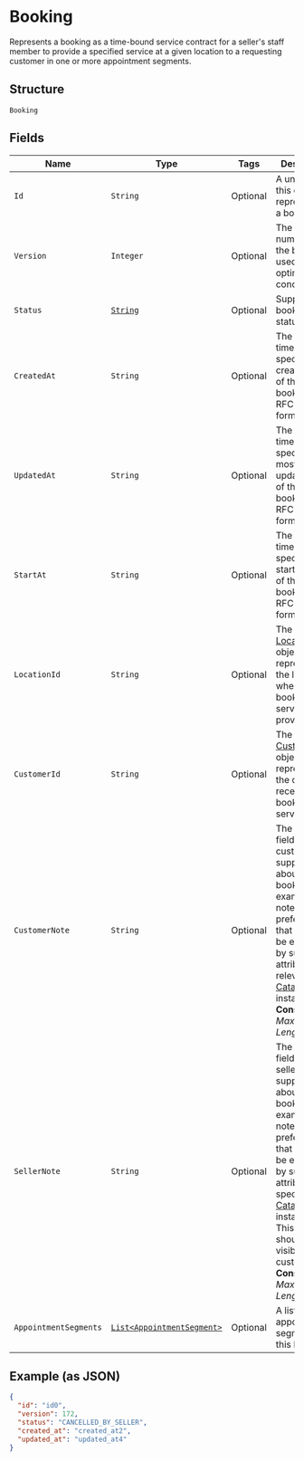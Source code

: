 
# Booking

Represents a booking as a time-bound service contract for a seller's staff member to provide a specified service
at a given location to a requesting customer in one or more appointment segments.

## Structure

`Booking`

## Fields

| Name | Type | Tags | Description | Getter |
|  --- | --- | --- | --- | --- |
| `Id` | `String` | Optional | A unique ID of this object representing a booking. | String getId() |
| `Version` | `Integer` | Optional | The revision number for the booking used for optimistic concurrency. | Integer getVersion() |
| `Status` | [`String`](/doc/models/booking-status.md) | Optional | Supported booking statuses. | String getStatus() |
| `CreatedAt` | `String` | Optional | The timestamp specifying the creation time of this booking, in RFC 3339 format. | String getCreatedAt() |
| `UpdatedAt` | `String` | Optional | The timestamp specifying the most recent update time of this booking, in RFC 3339 format. | String getUpdatedAt() |
| `StartAt` | `String` | Optional | The timestamp specifying the starting time of this booking, in RFC 3339 format. | String getStartAt() |
| `LocationId` | `String` | Optional | The ID of the [Location](/doc/models/location.md) object representing the location where the booked service is provided. | String getLocationId() |
| `CustomerId` | `String` | Optional | The ID of the [Customer](/doc/models/customer.md) object representing the customer receiving the booked service. | String getCustomerId() |
| `CustomerNote` | `String` | Optional | The free-text field for the customer to supply notes about the booking. For example, the note can be preferences that cannot be expressed by supported attributes of a relevant [CatalogObject](/doc/models/catalog-object.md) instance.<br>**Constraints**: *Maximum Length*: `4096` | String getCustomerNote() |
| `SellerNote` | `String` | Optional | The free-text field for the seller to supply notes about the booking. For example, the note can be preferences that cannot be expressed by supported attributes of a specific [CatalogObject](/doc/models/catalog-object.md) instance.<br>This field should not be visible to customers.<br>**Constraints**: *Maximum Length*: `4096` | String getSellerNote() |
| `AppointmentSegments` | [`List<AppointmentSegment>`](/doc/models/appointment-segment.md) | Optional | A list of appointment segments for this booking. | List<AppointmentSegment> getAppointmentSegments() |

## Example (as JSON)

```json
{
  "id": "id0",
  "version": 172,
  "status": "CANCELLED_BY_SELLER",
  "created_at": "created_at2",
  "updated_at": "updated_at4"
}
```

